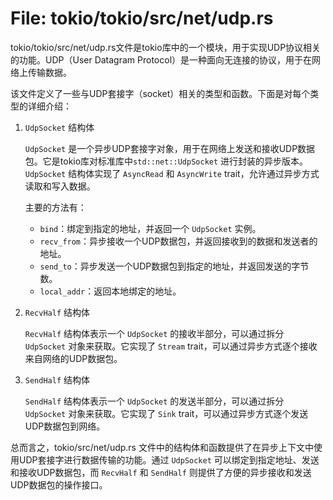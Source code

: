 # File: tokio/tokio/src/net/udp.rs

tokio/tokio/src/net/udp.rs文件是tokio库中的一个模块，用于实现UDP协议相关的功能。UDP（User Datagram Protocol）是一种面向无连接的协议，用于在网络上传输数据。

该文件定义了一些与UDP套接字（socket）相关的类型和函数。下面是对每个类型的详细介绍：

1. `UdpSocket` 结构体

   `UdpSocket` 是一个异步UDP套接字对象，用于在网络上发送和接收UDP数据包。它是tokio库对标准库中`std::net::UdpSocket` 进行封装的异步版本。 `UdpSocket` 结构体实现了 `AsyncRead` 和 `AsyncWrite` trait，允许通过异步方式读取和写入数据。

   主要的方法有：
   - `bind`：绑定到指定的地址，并返回一个 `UdpSocket` 实例。
   - `recv_from`：异步接收一个UDP数据包，并返回接收到的数据和发送者的地址。
   - `send_to`：异步发送一个UDP数据包到指定的地址，并返回发送的字节数。
   - `local_addr`：返回本地绑定的地址。

2. `RecvHalf` 结构体

   `RecvHalf` 结构体表示一个 `UdpSocket` 的接收半部分，可以通过拆分 `UdpSocket` 对象来获取。它实现了 `Stream` trait，可以通过异步方式逐个接收来自网络的UDP数据包。

3. `SendHalf` 结构体

   `SendHalf` 结构体表示一个 `UdpSocket` 的发送半部分，可以通过拆分 `UdpSocket` 对象来获取。它实现了 `Sink` trait，可以通过异步方式逐个发送UDP数据包到网络。

总而言之，tokio/src/net/udp.rs 文件中的结构体和函数提供了在异步上下文中使用UDP套接字进行数据传输的功能。通过 `UdpSocket` 可以绑定到指定地址、发送和接收UDP数据包，而 `RecvHalf` 和 `SendHalf` 则提供了方便的异步接收和发送UDP数据包的操作接口。

